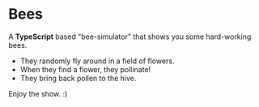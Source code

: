 # Bees
A **TypeScript** based "bee-simulator" that shows you some hard-working bees. 

* They randomly fly around in a field of flowers.
* When they find a flower, they pollinate!
* They bring back pollen to the hive.

Enjoy the show. :)
